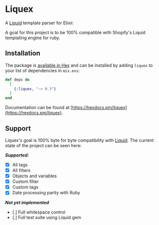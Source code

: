 # Liquex

A [Liquid](https://shopify.github.io/liquid/) template parser for Elixir.

A goal for this project is to be 100% compatible with Shopify's Liquid templating engine for ruby.

## Installation

The package is [available in Hex](https://hex.pm/packages/liquex) and can be installed
by adding `liquex` to your list of dependencies in `mix.exs`:

```elixir
def deps do
  [
    {:liquex, "~> 0.3"}
  ]
end
```

Documentation can be found at [https://hexdocs.pm/liquex](https://hexdocs.pm/liquex).

## Support

Liquex's goal is 100% byte for byte compatibility with [Liquid](https://shopify.github.com/liquid/). The current
state of the project can be seen here:

**_Supported:_**

- [x] All tags
- [x] All filters
- [x] Objects and variables
- [x] Custom filter
- [x] Custom tags
- [x] Date processing parity with Ruby

**_Not yet implemented_**

- [.] Full whitespace control
- [.] Full test suite using Liquid gem
